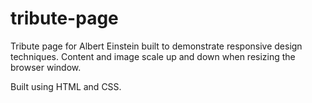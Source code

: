 # tribute-page

Tribute page for Albert Einstein built to demonstrate responsive design techniques. Content and image scale up and down when resizing the browser window.

Built using HTML and CSS.
